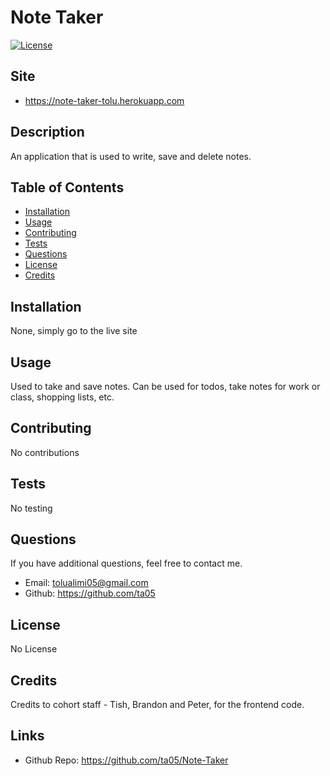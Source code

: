 #  Note Taker

[![License](https://img.shields.io/badge/license-None-green.svg)](https://shields.io/)

## Site

-   https://note-taker-tolu.herokuapp.com

## Description

An application that is used to write, save and delete notes.

## Table of Contents

-   [Installation](#installation)
-   [Usage](#usage)
-   [Contributing](#contributing)
-   [Tests](#tests)
-   [Questions](#questions)
-   [License](#license)
-   [Credits](#credits)

## Installation

None, simply go to the live site

## Usage

Used to take and save notes. Can be used for todos, take notes for work or class, shopping lists, etc.

## Contributing

No contributions

## Tests

No testing

## Questions

If you have additional questions, feel free to contact me.

-   Email: tolualimi05@gmail.com
-   Github: https://github.com/ta05

## License

No License

## Credits

Credits to cohort staff - Tish, Brandon and Peter, for the frontend code.

## Links

-   Github Repo: https://github.com/ta05/Note-Taker

